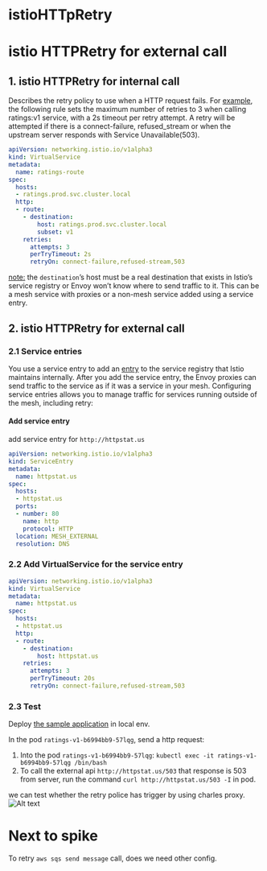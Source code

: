 # istioHTTpRetry
# istio HTTPRetry for external call
## 1. istio HTTPRetry for internal call
Describes the retry policy to use when a HTTP request fails. For [example](https://istio.io/latest/docs/reference/config/networking/virtual-service/#HTTPRetry), the following rule sets the maximum number of retries to 3 when calling ratings:v1 service, with a 2s timeout per retry attempt. A retry will be attempted if there is a connect-failure, refused_stream or when the upstream server responds with Service Unavailable(503).
```yaml
apiVersion: networking.istio.io/v1alpha3
kind: VirtualService
metadata:
  name: ratings-route
spec:
  hosts:
  - ratings.prod.svc.cluster.local
  http:
  - route:
    - destination:
        host: ratings.prod.svc.cluster.local
        subset: v1
    retries:
      attempts: 3
      perTryTimeout: 2s
      retryOn: connect-failure,refused-stream,503
```

[note:](https://istio.io/latest/docs/concepts/traffic-management/#destination)  the `destination`’s host must be a real destination that exists in Istio’s service registry or Envoy won’t know where to send traffic to it. This can be a mesh service with proxies or a non-mesh service added using a service entry. 
## 2. istio HTTPRetry for external call
### 2.1 Service entries
You use a service entry to add an [entry](https://istio.io/latest/docs/concepts/traffic-management/#service-entries) to the service registry that Istio maintains internally. After you add the service entry, the Envoy proxies can send traffic to the service as if it was a service in your mesh. Configuring service entries allows you to manage traffic for services running outside of the mesh, including retry:

#### Add service entry
add service entry for `http://httpstat.us`
```yaml
apiVersion: networking.istio.io/v1alpha3
kind: ServiceEntry
metadata:
  name: httpstat.us
spec:
  hosts:
  - httpstat.us
  ports:
  - number: 80
    name: http
    protocol: HTTP
  location: MESH_EXTERNAL
  resolution: DNS
```
### 2.2 Add VirtualService for the service entry
```yaml
apiVersion: networking.istio.io/v1alpha3
kind: VirtualService
metadata:
  name: httpstat.us
spec:
  hosts:
  - httpstat.us
  http:
  - route:
    - destination:
        host: httpstat.us
    retries:
      attempts: 3
      perTryTimeout: 20s
      retryOn: connect-failure,refused-stream,503
``` 
### 2.3 Test 
Deploy [the sample application](https://istio.io/latest/docs/setup/getting-started/) in local env. 

In the pod `ratings-v1-b6994bb9-57lqg`, send a http request: 
1. Into the pod `ratings-v1-b6994bb9-57lqg`:
`kubectl exec -it ratings-v1-b6994bb9-57lqg /bin/bash`
2. To call the external api `http://httpstat.us/503` that response is 503 from server, run the command `curl http://httpstat.us/503 -I` in pod. 

we can test whether the retry police has trigger by using charles proxy. 
![Alt text](./1647787002019.png)

# Next to spike
To retry `aws sqs send message` call, does we need other config.
